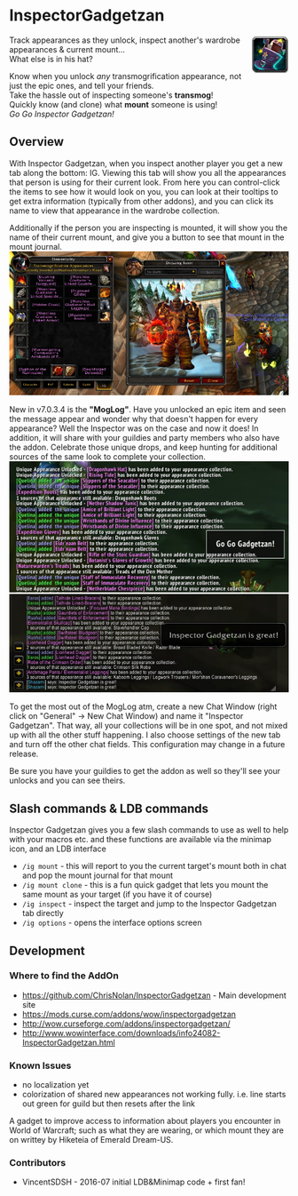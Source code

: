 # InspectorGadgetzan
<img src="images/darkmoon_tophat.png" style="float:right;"/>

Track appearances as they unlock, inspect another's wardrobe appearances & current mount...  
What else is in his hat?

Know when you unlock *any* transmogrification appearance, not just the epic ones, and tell your friends.  
Take the hassle out of inspecting someone's **transmog**!  
Quickly know (and clone) what **mount** someone is using!  
*Go Go Inspector Gadgetzan!*  

## Overview

With Inspector Gadgetzan, when you inspect another player you get a new tab along the bottom: IG.  Viewing this tab will show you all the appearances that person is using for their current look.  From here you can control-click the items to see how it would look on you, you can look at their tooltips to get extra information (typically from other addons), and you can click its name to view that appearance in the wardrobe collection.

Additionally if the person you are inspecting is mounted, it will show you the name of their current mount, and give you a button to see that mount in the mount journal. ![IG Screenshot](images/IG-Screenshot-1.jpg)

New in v7.0.3.4 is the **"MogLog"**.  Have you unlocked an epic item and seen the message appear and wonder why that doesn't happen for every appearance?  Well the Inspector was on the case and now it does!  In addition, it will share with your guildies and party members who also have the addon.  Celebrate those unique drops, and keep hunting for additional sources of the same look to complete your collection.
![Mog Log Screenshot](images/MogLog-1.jpg)![Mog Log Screenshot](images/MogLog-3.jpg)

To get the most out of the MogLog atm, create a new Chat Window (right click on "General" -> New Chat Window) and name it "Inspector Gadgetzan".  That way, all your collections will be in one spot, and not mixed up with all the other stuff happening.  I also choose settings of the new tab and turn off the other chat fields.  This configuration may change in a future release.

Be sure you have your guildies to get the addon as well so they'll see your unlocks and you can see theirs.

## Slash commands & LDB commands

Inspector Gadgetzan gives you a few slash commands to use as well to help with your macros etc. and these functions are available via the minimap icon, and an LDB interface

* `/ig mount`  - this will report to you the current target's mount both in chat and pop the mount journal for that mount
* `/ig mount clone` - this is a fun quick gadget that lets you mount the same mount as your target (if you have it of course)
* `/ig inspect` - inspect the target and jump to the Inspector Gadgetzan tab directly
* `/ig options` - opens the interface options screen

## Development
### Where to find the AddOn

* https://github.com/ChrisNolan/InspectorGadgetzan - Main development site
* https://mods.curse.com/addons/wow/inspectorgadgetzan
* http://wow.curseforge.com/addons/inspectorgadgetzan/
* http://www.wowinterface.com/downloads/info24082-InspectorGadgetzan.html

### Known Issues

* no localization yet
* colorization of shared new appearances not working fully.  i.e. line starts out green for guild but then resets after the link

A gadget to improve access to information about players you encounter in World of Warcraft; such as what they are wearing, or which mount they are on writtey by Hiketeia of Emerald Dream-US.

### Contributors

* VincentSDSH - 2016-07 initial LDB&Minimap code + first fan!
